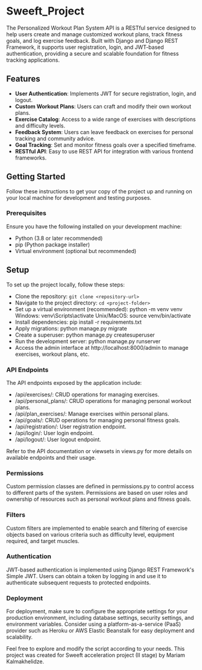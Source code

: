 # Sweeft_Project
The Personalized Workout Plan System API is a RESTful service designed to help users create and manage customized workout plans, track fitness goals, and log exercise feedback. Built with Django and Django REST Framework, it supports user registration, login, and JWT-based authentication, providing a secure and scalable foundation for fitness tracking applications.

## Features

- **User Authentication**: Implements JWT for secure registration, login, and logout.
- **Custom Workout Plans**: Users can craft and modify their own workout plans.
- **Exercise Catalog**: Access to a wide range of exercises with descriptions and difficulty levels.
- **Feedback System**: Users can leave feedback on exercises for personal tracking and community advice.
- **Goal Tracking**: Set and monitor fitness goals over a specified timeframe.
- **RESTful API**: Easy to use REST API for integration with various frontend frameworks.

## Getting Started

Follow these instructions to get your copy of the project up and running on your local machine for development and testing purposes.

### Prerequisites

Ensure you have the following installed on your development machine:

- Python (3.8 or later recommended)
- pip (Python package installer)
- Virtual environment (optional but recommended)

## Setup

To set up the project locally, follow these steps:
- Clone the repository: `git clone <repository-url>`
- Navigate to the project directory: `cd <project-folder>`
- Set up a virtual environment (recommended):
  python -m venv venv
  Windows: venv\Scripts\activate
  Unix/MacOS: source venv/bin/activate
- Install dependencies: pip install -r requirements.txt
- Apply migrations: python manage.py migrate
- Create a superuser: python manage.py createsuperuser
- Run the development server: python manage.py runserver
- Access the admin interface at http://localhost:8000/admin to manage exercises, workout plans, etc.

### API Endpoints

The API endpoints exposed by the application include:

- /api/exercises/: CRUD operations for managing exercises.
- /api/personal_plans/: CRUD operations for managing personal workout plans.
- /api/plan_exercises/: Manage exercises within personal plans.
- /api/goals/: CRUD operations for managing personal fitness goals.
- /api/registration/: User registration endpoint.
- /api/login/: User login endpoint.
- /api/logout/: User logout endpoint.

Refer to the API documentation or viewsets in views.py for more details on available endpoints and their usage.

### Permissions

Custom permission classes are defined in permissions.py to control access to different parts of the system. Permissions are based on user roles and ownership of resources such as personal workout plans and fitness goals.

### Filters

Custom filters are implemented to enable search and filtering of exercise objects based on various criteria such as difficulty level, equipment required, and target muscles.

### Authentication

JWT-based authentication is implemented using Django REST Framework's Simple JWT. Users can obtain a token by logging in and use it to authenticate subsequent requests to protected endpoints.

### Deployment

For deployment, make sure to configure the appropriate settings for your production environment, including database settings, security settings, and environment variables. Consider using a platform-as-a-service (PaaS) provider such as Heroku or AWS Elastic Beanstalk for easy deployment and scalability.

Feel free to explore and modify the script according to your needs. This project was created for Sweeft acceleration project (II stage) by Mariam Kalmakhelidze.

